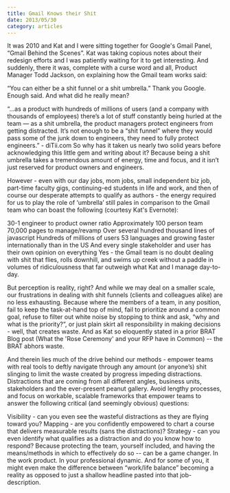 ```yaml
---
title: Gmail Knows their Shit 
date: 2013/05/30
category: articles
---
```


It was 2010 and Kat and I were sitting together for Google's Gmail
Panel, “Gmail Behind the Scenes”. Kat was taking copious notes about
their redesign efforts and I was patiently waiting for it to get
interesting. And suddenly, there it was, complete with a curse word and
all, Product Manager Todd Jackson, on explaining how the Gmail team
works said:  

“You can either be a shit funnel or a shit umbrella.”
Thank you Google. Enough said. And what did he really mean?

“...as a product with hundreds of millions of users (and a company with
thousands of employees) there’s a lot of stuff constantly being hurled
at the team — as a shit umbrella, the product managers protect engineers
from getting distracted. It’s not enough to be a “shit funnel” where
they would pass some of the junk down to engineers, they need to fully
protect engineers.” - diTii.com
So why has it taken us nearly two solid years before acknowledging this
little gem and writing about it? Because being a shit umbrella takes a
tremendous amount of energy, time and focus, and it isn’t just reserved
for product owners and engineers. 

  However - even with our day jobs, mom jobs, small independent biz job,
  part-time faculty gigs, continuing-ed students in life and work, and
  then of course our desperate attempts to qualify as authors -  the
  energy required for us to play the role of  ‘umbrella’ still pales in
  comparison to the Gmail team who can boast the following (courtesy
  Kat's Evernote):

  30-1 engineer to product owner ratio
  Approximately 100 person team
  70,000 pages to manage/revamp
  Over several hundred thousand lines of javascript
  Hundreds of millions of users
  53 languages and growing faster internationally than in the US
  And every single stakeholder and user has their own opinion on
  everything
  Yes - the Gmail team is no doubt dealing with shit that flies, rolls
  downhill, and swims up creek without a paddle in volumes of
  ridiculousness that far outweigh what Kat and I manage day-to-day.

  But perception is reality, right? And while we may deal on a smaller
  scale, our frustrations in dealing with shit funnels (clients and
  colleagues alike) are no less exhausting. Because where the members of
  a team, in any position, fail to keep the task-at-hand top of mind,
  fail to prioritize around a common goal, refuse to filter out white
  noise by stopping to think and ask, “why and what is the priority?”,
  or just plain skirt all responsibility in making decisions - well,
  that creates waste.  And as Kat so eloquently stated in a prior BRAT
  Blog post (What the 'Rose Ceremony' and your RFP have in Common) --
  the BRAT abhors waste. 

  And therein lies much of the drive behind our methods - empower teams
  with real tools to deftly navigate through any amount (or anyone’s)
  shit slinging to limit the waste created by progress impeding
  distractions. Distractions that are coming from all different angles,
  business units, stakeholders and the ever-present peanut gallery.
  Avoid lengthy processes, and focus on workable, scalable frameworks
  that empower teams to answer the following critical (and seemingly
  obvious) questions: 

  Visibility - can you even see the wasteful distractions as they are
  flying toward you?
  Mapping - are you confidently empowered to chart  a course that
  delivers measurable results (sans the distractions)?
  Strategy - can you even identify what qualifies as a distraction and
  do you know how to respond?
    Because protecting the team, yourself included, and having the
    means/methods in which to effectively do so -- can be a game
    changer. In the work product. In your professional dynamic. And for
    some of you, it might even make the difference between “work/life
    balance” becoming a reality as opposed to just a shallow headline
    pasted into that job-description.
